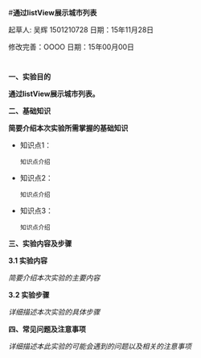 #**通过listView展示城市列表**

起草人: 吴辉 1501210728  日期：15年11月28日

修改完善：OOOO   日期：15年00月00日

# 

**一、实验目的**

**通过listView展示城市列表。**

**二、基础知识**

**简要介绍本次实验所需掌握的基础知识**
   
* 知识点1：

      知识点介绍

* 知识点2：

      知识点介绍


* 知识点3：

      知识点介绍


   

**三、实验内容及步骤**

**3.1 实验内容**

*简要介绍本次实验的主要内容*

**3.2 实验步骤**

*详细描述本次实验的具体步骤*

**四、常见问题及注意事项**

*详细描述本此实验的可能会遇到的问题以及相关的注意事项*


